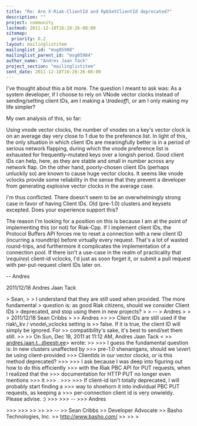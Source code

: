 ```yaml
---
title: "Re: Are X-Riak-ClientId and RpbSetClientId deprecated?"
description: ""
project: community
lastmod: 2011-12-18T16:28:26-08:00
sitemap:
  priority: 0.2
layout: mailinglistitem
mailinglist_id: "msg05988"
mailinglist_parent_id: "msg05984"
author_name: "Andres Jaan Tack"
project_section: "mailinglistitem"
sent_date: 2011-12-18T16:28:26-08:00
---
```



I've thought about this a bit more. The question I meant to ask was: As a
system developer, if I choose to rely on VNode vector clocks instead of
sending/setting client IDs, am I making a \\*tradeoff\\*, or am I only making
my life simpler?

My own analysis of this, so far:

Using vnode vector clocks, the number of vnodes on a key's vector clock is
on an average day very close to 1 due to the preference list. In light of
this, the only situation in which client IDs are meaningfully better is in
a period of serious network flapping, during which the vnode preference
list is exhausted for frequently-mutated keys over a longish period. Good
client IDs can help, here, as they are stable and small in number across
any network flap. On the other hand, poorly-chosen client IDs (perhaps
unluckily so) are known to cause huge vector clocks. It seems like vnode
vclocks provide some reliability in the sense that they prevent a developer
from generating explosive vector clocks in the average case.

I'm thus conflicted. There doesn't seem to be an overwhelmingly strong case
in favor of having Client IDs. Old (pre-1.0) clusters and keysets excepted.
Does your experience support this?

The reason I'm looking for a position on this is because I am at the point
of implementing this (or not) for Riak-Cpp. If I implement client IDs, the
Protocol Buffers API forces me to reset a connection with a new client ID
(incurring a roundtrip) before virtually every request. That's a lot of
wasted round-trips, and furthermore it complicates the implementation of a
connection pool. If there isn't a use-case in the realm of practicality
that \\*requires\\* client-id vclocks, I'd just as soon forget it, or submit a
pull request with per-put-request client IDs later on.

--
Andres

2011/12/18 Andres Jaan Tack 

&gt; Sean,
&gt;
&gt; I understand that they are still used when provided. The more fundamental
&gt; question is: as good Riak citizens, should we consider Client IDs
&gt; deprecated, and stop using them in new projects?
&gt;
&gt; --
&gt; Andres
&gt;
&gt;
&gt; 2011/12/18 Sean Cribbs 
&gt;
&gt;&gt; Andres
&gt;&gt;
&gt;&gt; Client IDs are still used if the riak\\_kv / vnode\\_vclocks setting is
&gt;&gt; false. If it is true, the client ID will simply be ignored. For
&gt;&gt; compatibility's sake, it's best to send/set them still.
&gt;&gt;
&gt;&gt; On Sun, Dec 18, 2011 at 11:12 AM, Andres Jaan Tack &lt;
&gt;&gt; andres.jaan.t...@eesti.ee&gt; wrote:
&gt;&gt;
&gt;&gt;&gt; I guess the fundamental question is: In new clusters unaffected by
&gt;&gt;&gt; pre-1.0 shenanigans, should we \\*ever\\* be using client-provided
&gt;&gt;&gt; ClientIds in our vector clocks, or is this method deprecated?
&gt;&gt;&gt;
&gt;&gt;&gt; I ask because I was deep into figuring out how to do this efficiently
&gt;&gt;&gt; with the Riak PBC API for PUT requests, when I realized that the
&gt;&gt;&gt; documentation for HTTP PUT no longer even mentions 
&gt;&gt;&gt; it
&gt;&gt;&gt; .
&gt;&gt;&gt;
&gt;&gt;&gt; If client-id isn't totally deprecated, I will probably start finding a
&gt;&gt;&gt; way to shoehorn it into individual PBC PUT requests, as keeping a
&gt;&gt;&gt; per-connection client id is very onwieldy. Please advise. :)
&gt;&gt;&gt;
&gt;&gt;&gt; --
&gt;&gt;&gt; Andres

&gt;&gt;&gt;
&gt;&gt;&gt;
&gt;&gt;
&gt;&gt;
&gt;&gt; --
&gt;&gt; Sean Cribbs 
&gt;&gt; Developer Advocate
&gt;&gt; Basho Technologies, Inc.
&gt;&gt; http://www.basho.com/
&gt;&gt;
&gt;&gt;
&gt;
